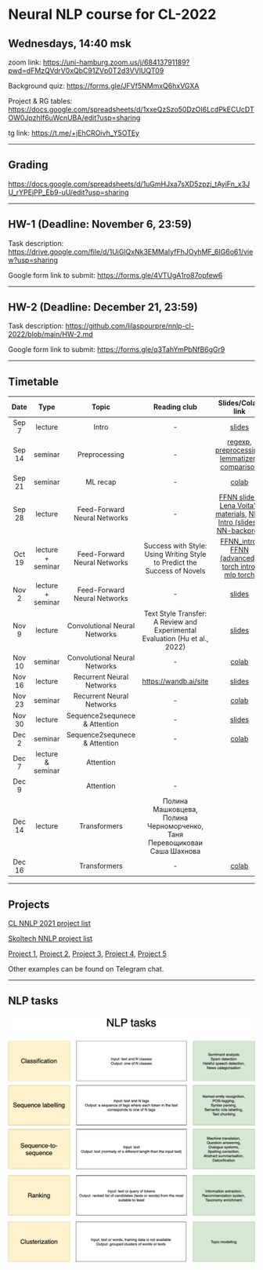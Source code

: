 # Neural NLP course for CL-2022

## Wednesdays, 14:40 msk

zoom link: https://uni-hamburg.zoom.us/j/68413791189?pwd=dFMzQVdrV0xQbC91ZVp0T2d3VVlUQT09

Background quiz: https://forms.gle/JFVf5NMmxQ6hxVGXA

Project & RG tables: https://docs.google.com/spreadsheets/d/1xxeQzSzo50DzOI6LcdPkECUcDTOW0JpzhIf6uWcnUBA/edit?usp=sharing

tg link: https://t.me/+jEhCROivh_Y5OTEy

__________________________________________

## Grading

https://docs.google.com/spreadsheets/d/1uGmHJxa7sXD5zpzj_tAyiFn_x3JU_rYPEjPP_Eb9-uU/edit?usp=sharing

__________________________________________

## HW-1 (Deadline: November 6, 23:59)

Task description: https://drive.google.com/file/d/1UiGlQxNk3EMMaIyfFhJOyhMF_6IG6o61/view?usp=sharing

Google form link to submit: https://forms.gle/4VTUgA1ro87opfew6 

__________________________________________

## HW-2 (Deadline: December 21, 23:59)

Task description: https://github.com/lilaspourpre/nnlp-cl-2022/blob/main/HW-2.md

Google form link to submit: https://forms.gle/q3TahYmPbNfB6gGr9 

__________________________________________

## Timetable

| Date | Type | Topic | Reading club | Slides/Colab link | Video | Additional links | Session recording |
|:---:|:---:|:---:|:---:|:---:|:---:|:---:|:---:|
| Sep 7 | lecture | Intro | - | [slides](https://github.com/lilaspourpre/nlp-cl-2022/blob/main/lecture_slides/01-intro_2022.pdf) | - | - | https://youtu.be/kHt6CAyvkxU |
| Sep 14 | seminar | Preprocessing | - | [regexp](https://colab.research.google.com/drive/1NUNyYrjIkJD4uprHGGpJxdFHUPry6s_y?usp=sharing), [preprocessing](https://colab.research.google.com/drive/1NcOhoAkyDBzftNpIFTgoi9BFDan4a_M4?usp=sharing), [lemmatizers comparison](https://colab.research.google.com/drive/1klTnqX5RNnwlC83Ooad4uPK3vqfF7bIc?usp=sharing) | - | - | https://youtu.be/cGuymVVUje4 |
| Sep 21 | seminar | ML recap | - | [colab](https://colab.research.google.com/drive/1f9y9jj_kH4uN_lD1ec64DjZWknlyU9JF?usp=sharing) | https://www.youtube.com/watch?v=SZkrxWhI5qM | https://www.youtube.com/playlist?list=PLJOzdkh8T5krxc4HsHbB8g8f0hu7973fK | https://youtu.be/JyY2nvzS3ws |
| Sep 28 | lecture | Feed-Forward Neural Networks | - | [FFNN slides](https://drive.google.com/file/d/1bsUByH-y0lMUb2ui00fn6Z1PE2LD_PdK/view?usp=sharing), [Lena Voita's materials](https://lena-voita.github.io/nlp_course/text_classification.html), [NN-Intro (slides)](https://github.com/hse-ds/iad-deep-learning/blob/master/2022/lectures/lecture01-intro.pdf), [NN-backprop](https://github.com/hse-ds/iad-deep-learning/blob/master/2021/lectures/lecture02-convnets.pdf) | [part-1](https://box.skoltech.ru/index.php/s/xMc8OXWBbp3kEzm/download?path=%2F&files=lecture-2-lr-and-ffnn-part-1.mp4), [part-2](https://box.skoltech.ru/index.php/s/xMc8OXWBbp3kEzm/download?path=%2F&files=lecture-2-lr-and-ffnn-part-2.mp4)| [What is a Neural Network?](https://youtu.be/aircAruvnKk), [NN-Intro](https://www.youtube.com/watch?v=-VH7bIoxYp8), [NN-backprop](https://youtu.be/2fPB3Je7E98), [MLP intro](https://www.youtube.com/watch?v=lFh6kKYiaZw), [word embeddings](https://youtu.be/InwNEwh6DYk), [MLP forward](https://www.youtube.com/watch?v=4BSupItpCnU&feature=youtu.be), [MLP backward](https://www.youtube.com/watch?v=85hFCYYTsdI&feature=youtu.be) | https://youtu.be/b5Kha36QYNs |
| Oct 19 | lecture + seminar | Feed-Forward Neural Networks | Success with Style: Using Writing Style to Predict the Success of Novels | [FFNN_intro](https://github.com/daria-sa/NNmethods_ba_hse21-22/blob/main/02_NN_intro.ipynb), [FFNN (advanced)](https://colab.research.google.com/drive/18diilT4oic0KOVYTROYizvc8A53eA1pn?usp=sharing), [torch intro](https://github.com/daria-sa/NNmethods_ba_hse21-22/blob/main/04_torch_intro.ipynb), [mlp torch](https://github.com/daria-sa/NNmethods_ba_hse21-22/blob/main/7_mlp_torch.ipynb) | [torch tensors](https://youtu.be/HQyx8vK1S4A), [torch dataset](https://youtu.be/s9WPMP8CXnI), [torch linear model](https://youtu.be/52Ky4PP1kmg) |
| Nov 2 | lecture + seminar | Feed-Forward Neural Networks | - | [slides](https://drive.google.com/file/d/1i9Ts8pgLvPCx32kFuSWBsPNhCL0ZpYta/view?usp=sharing) | || https://youtu.be/sUsWE1M-X7c |
| Nov 9 | lecture | Convolutional Neural Networks | Text Style Transfer: A Review and Experimental Evaluation (Hu et al., 2022) | [slides](https://docs.google.com/presentation/d/1L0owr3BmqTHx77Pbo5T0BdowYpVEz_FC/edit?usp=sharing&ouid=113272283531070392641&rtpof=true&sd=true) || | https://youtu.be/V7YNOAg6Jds |
| Nov 10 | seminar | Convolutional Neural Networks | - | [colab](https://colab.research.google.com/drive/1BGUA1UAVLWTp_A6KJiI8ricUuxj1UUqW?usp=sharing) | | | https://youtu.be/hUBixuQ0-xc |
| Nov 16 | lecture | Recurrent Neural Networks | https://wandb.ai/site | [slides](https://docs.google.com/presentation/d/1MEUJ88P9SBjn7Ig8uE63TBJfOmgsRgKZ/edit?usp=sharing&ouid=113272283531070392641&rtpof=true&sd=true) | | | https://youtu.be/5ptSNvOhA5Q |
| Nov 23 | seminar | Recurrent Neural Networks | - | [colab](https://colab.research.google.com/drive/1hl6zZbhwHpehLlaNf-OLSrufOWI4_L7B?usp=sharing)| |  | https://youtu.be/7IgTk-liFVA |
| Nov 30 | lecture | Sequence2sequnece & Attention | -| [slides](https://docs.google.com/presentation/d/1-3IJfs7qnnu2CuhipXFqv3F7oPZIQjPJZdUXI9pq0-o/edit?usp=sharing) | | | https://youtu.be/V4Z23nZwqD4 |
| Dec 2| seminar | Sequence2sequnece & Attention | - | [colab](https://colab.research.google.com/drive/1S8Drqj0vhrV2pjEk74uvoXgUkQ18FMth?usp=sharing) | | | https://youtu.be/JFID5zq3GHk |
| Dec 7| lecture & seminar | Attention |   | | | | https://youtu.be/TR_9R-mMPTg |
| Dec 9|  | Attention | - | | | | https://youtu.be/B5xSyHsi8Kc |
| Dec 14| lecture | Transformers | Полина Машковцева, Полина Черноморченко, Таня Перевощиковаи Саша Шахнова |  | | | https://youtu.be/nIRicydRXV8 |
| Dec 16|  | Transformers | - | [colab](https://colab.research.google.com/drive/1FHpilMcoFwGMEzo9mOQidL4O4Zb5E-zP?usp=sharing) | | | https://youtu.be/0JSN4BYQ_is |

__________________________________________

## Projects

[CL NNLP 2021 project list](https://docs.google.com/spreadsheets/d/1Ns9NMCW8BHQ65jd0_AeuInYQQdv3G7l7UWzospj9f60/edit#gid=1836570811)

[Skoltech NNLP project list](https://docs.google.com/spreadsheets/d/1Lj8e0ad0fynhipcmAWb_xYCfbRQzWaWdq9M2fdlxZaM/edit?usp=sharing)

[Project 1](https://github.com/roguLINA/NNLP_project), [Project 2](https://drive.google.com/file/d/1v6VQ2HII5HI8drTnjTm7ByXGXI1nSjj7/view?usp=sharing), [Project 3](https://drive.google.com/drive/folders/1NWRl0qbgmmCNGDk9rbvnvIlZ_uoQw6-Y?usp=sharing), [Project 4](https://drive.google.com/file/d/1dyH981W9LGhwpKRd22NuOiutpwPKQsmu/view?usp=sharing), [Project 5](https://drive.google.com/file/d/1DmW2DAGenjs1ssL3XdntRNV8D1oVuhfz/view?usp=sharing)

Other examples can be found on Telegram chat.

__________________________________________

## NLP tasks

![](lecture_slides/nlp_tasks.png)
